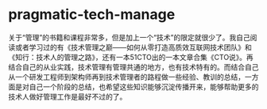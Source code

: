 # pragmatic-tech-manage

关于“管理”的书籍和课程非常多，但是加上一个“技术”的限定就很少了。我自己阅读或者学习过的有《技术管理之巅——如何从零打造高质效互联网技术团队》和《知行：技术人的管理之路》，还有一本51CTO出的一本文章合集《CTO说》。再结合自己的从业实践，技术管理有管理共通的地方，也有技术特有的。而结合自己从一个研发工程师到架构师再到技术管理者的路程做一些经验、教训的总结，一方面是对自己一个阶段的总结，也希望这些知识能够沉淀传播开来，能够帮助更多的技术人做好管理工作是最好不过的了。